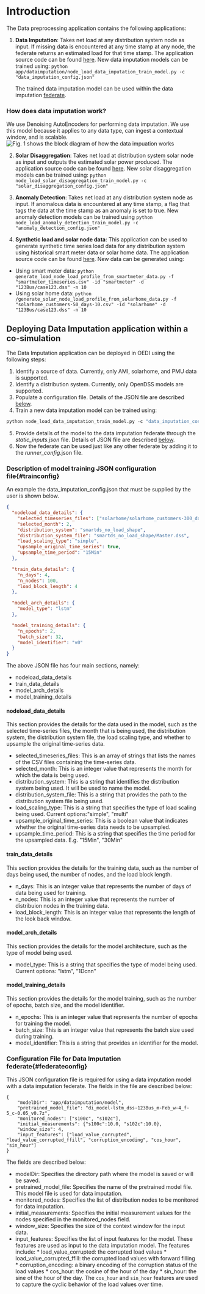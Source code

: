 # Introduction
The Data preprocessing application contains the following applications:

1. **Data Imputation**: Takes net load at any distribution system node as input. If missing data is encountered at any time stamp at any node, the federate returns an estimated load for that time stamp.  The application source code can be found [here](https://github.com/openEDI/oedi-si-single-container/tree/main/build/datapreprocessor/datapreprocessor/datapreprocessor/app/dataimputation). New data imputation models can be trained using: ```python app/dataimputation/node_load_data_imputation_train_model.py -c "data_imputation_config.json" ```

   The trained data imputation model can be used within the data imputation [federate](https://github.com/openEDI/oedi-si-single-container/tree/main/build/datapreprocessor/datapreprocessor/datapreprocessor/federates/dataimputation).

### How does data imputation work?
We use Denoising AutoEncoders for performing data imputation. We use this model because it applies to any data type, can ingest a contextual window, and is scalable. ![Fig. 1 shows the block diagram of how the data impuation works](figures\anomaly_detection_block_diagram.jpg)


2. **Solar Disaggregation**: Takes net load at distribution system solar node as input and outputs the estimated solar power produced. The application source code can be found [here](https://github.com/openEDI/oedi-si-single-container/tree/main/build/datapreprocessor/datapreprocessor/datapreprocessor/app/solardisaggregation).
    New solar disaggregation models can be trained using: ```python node_load_solar_disaggregation_train_model.py -c "solar_disaggregation_config.json" ```


3. **Anomaly Detection**: Takes net load at any distribution system node as input. If anomalous data is encountered at any time stamp, a flag that tags the data at the time stamp as an anomaly is set to true.  New anomaly detection models can be trained using ```python node_load_anomaly_detection_train_model.py -c "anomaly_detection_config.json" ```

4. **Synthetic load and solar node data**: This application can be used to generate synthetic time series load data for any distribution system using historical smart meter data or solar home data. The application source code can be found [here](https://github.com/openEDI/oedi-si-single-container/tree/main/build/datapreprocessor/datapreprocessor/datapreprocessor/app/nodeload). New data can be generated using: 
- Using smart meter data: ```python generate_load_node_load_profile_from_smartmeter_data.py -f "smartmeter_timeseries.csv" -id "smartmeter" -d "123Bus/case123.dss" -n 10```
- Using solar home data: ```python /generate_solar_node_load_profile_from_solarhome_data.py -f "solarhome_customers-50_days-10.csv" -id "solarhome" -d "123Bus/case123.dss" -n 10```

## Deploying Data Imputation application within a co-simulation

The Data Imputation application can be deployed in OEDI using the following steps:

1. Identify a source of data. Currently, only AMI, solarhome, and PMU data is supported.
2. Identify a distribution system. Currently, only OpenDSS models are supported.
3. Populate a configuration file. Details of the JSON file are described [below](#trainconfig).
4. Train a new data imputation model can be trained using:
```python
python node_load_data_imputation_train_model.py -c "data_imputation_config.json"
```
5. Provide details of the model to the data imputation federate through the *static_inputs.json* file. Details of JSON file are described  [below](#federateconfig).
6. Now the federate can be used just like any other federate by adding it to the *runner_config*.json file.

### Description of model training JSON configuration file{#trainconfig}

An example the data_imputation_config.json that must be supplied by the user is shown below. 

```json
{
  "nodeload_data_details": {
    "selected_timeseries_files": ["solarhome/solarhome_customers-300_days-365.csv"],
    "selected_month": 2,
    "distribution_system": "smartds_no_load_shape",
    "distribution_system_file": "smartds_no_load_shape/Master.dss",
    "load_scaling_type": "simple",
    "upsample_original_time_series": true,
    "upsample_time_period": "15Min"
  },

  "train_data_details": {
    "n_days": 4,
    "n_nodes": 100,
    "load_block_length": 4
  },

  "model_arch_details": {
    "model_type": "lstm"
  },

  "model_training_details": {
    "n_epochs": 2,
    "batch_size": 32,
    "model_identifier": "v0"
  }
}
```

The above JSON file has four main sections, namely:
- nodeload_data_details
- train_data_details
- model_arch_details
- model_training_details

#### nodeload_data_details
This section provides the details for the data used in the model, such as the selected time-series files, the month that is being used, the distribution system, the distribution system file, the load scaling type, and whether to upsample the original time-series data.

- selected_timeseries_files: This is an array of strings that lists the names of the CSV files containing the time-series data.
- selected_month: This is an integer value that represents the month for which the data is being used.
- distribution_system: This is a string that identifies the distribution system being used. It will be used to name the model.
- distribution_system_file: This is a string that provides the path to the distribution system file being used.
- load_scaling_type: This is a string that specifies the type of load scaling being used. Current options:"simple", "multi"
- upsample_original_time_series: This is a boolean value that indicates whether the original time-series data needs to be upsampled.
- upsample_time_period: This is a string that specifies the time period for the upsampled data. E.g. "15Min", "30Min"

#### train_data_details
This section provides the details for the training data, such as the number of days being used, the number of nodes, and the load block length.

- n_days: This is an integer value that represents the number of days of data being used for training.
- n_nodes: This is an integer value that represents the number of distribuion nodes in the training data.
- load_block_length: This is an integer value that represents the length of the look back window.

#### model_arch_details
This section provides the details for the model architecture, such as the type of model being used.

- model_type: This is a string that specifies the type of model being used. Current options: "lstm", "1Dcnn"

#### model_training_details
This section provides the details for the model training, such as the number of epochs, batch size, and the model identifier.

- n_epochs: This is an integer value that represents the number of epochs for training the model.
- batch_size: This is an integer value that represents the batch size used during training.
- model_identifier: This is a string that provides an identifier for the model.

### Configuration File for Data Imputation federate{#federateconfig}

This JSON configuration file is required for using a data imputation model with a data imputation federate. The fields in the file are described below:

```
{
    "modelDir": "app/dataimputation/model",
    "pretrained_model_file": "di_model-lstm_dss-123Bus_m-Feb_w-4_f-5_c-0.05_v0.7z",
    "monitored_nodes": ["s100c", "s102c"],
    "initial_measurements": {"s100c":10.0, "s102c":10.0},
    "window_size": 4,
    "input_features": ["load_value_corrupted", "load_value_corrupted_ffill", "corruption_encoding", "cos_hour", "sin_hour"]
}
```

The fields are described below:
-  modelDir: Specifies the directory path where the model is saved or will be saved.
- pretrained_model_file: Specifies the name of the pretrained model file. This model file is used for data imputation.
- monitored_nodes: Specifies the list of distribution nodes to be monitored for data imputation.
- initial_measurements: Specifies the initial measurement values for the nodes specified in the monitored_nodes field.
- window_size: Specifies the size of the context window for the input data. 
- input_features: Specifies the list of input features for the model. These features are used as input to the data imputation model. The features include:
        * load_value_corrupted: the corrupted load values
            * load_value_corrupted_ffill: the corrupted load values with forward filling
            * corruption_encoding: a binary encoding of the corruption status of the load values
            * cos_hour: the cosine of the hour of the day
            * sin_hour: the sine of the hour of the day. The `cos_hour` and `sin_hour` features are used to capture the cyclic behavior of the load values over time.